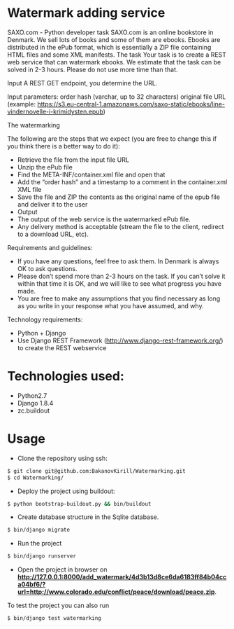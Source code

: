 # Watermark adding service
SAXO.com - Python developer task
SAXO.com is an online bookstore in Denmark. We sell lots of books and some of them are ebooks. Ebooks are distributed in the ePub format, which is essentially a ZIP file containing HTML files and some XML manifests.
The task
Your task is to create a REST web service that can watermark ebooks.
We estimate that the task can be solved in 2-3 hours. Please do not use more time than that.

Input
A REST GET endpoint, you determine the URL.

Input parameters:
order hash (varchar, up to 32 characters)
original file URL (example: https://s3.eu-central-1.amazonaws.com/saxo-static/ebooks/line-vindernovelle-i-krimidysten.epub)

The watermarking

The following are the steps that we expect (you are free to change this if you think there is a better way to do it):

  - Retrieve the file from the input file URL
  - Unzip the ePub file
  - Find the META-INF/container.xml file and open that
  - Add the “order hash” and a timestamp to a comment in the container.xml XML file
  - Save the file and ZIP the contents as the original name of the epub file and deliver it to the user
  - Output
  - The output of the web service is the watermarked ePub file.
  - Any delivery method is acceptable (stream the file to the client, redirect to a download URL, etc).

Requirements and guidelines:

  - If you have any questions, feel free to ask them. In Denmark is always OK to ask questions.
  - Please don’t spend more than 2-3 hours on the task. If you can’t solve it within that time it is OK, and we will like to see what progress you have made.
  - You are free to make any assumptions that you find necessary as long as you write in your response what you have assumed, and why.

Technology requirements:

  - Python + Django
  - Use Django REST Framework (http://www.django-rest-framework.org/) to create the REST webservice

# Technologies used:

  - Python2.7
  - Django 1.8.4
  - zc.buildout
  

# Usage

  - Clone the repository using ssh:

```sh
$ git clone git@github.com:BakanovKirill/Watermarking.git
$ cd Watermarking/
```
  - Deploy the project using buildout:

```sh
$ python bootstrap-buildout.py && bin/buildout
```
  - Create database structure in the Sqlite database.
```sh
$ bin/django migrate
```
  - Run the project
```sh
$ bin/django runserver
```
  - Open the project in browser on **http://127.0.0.1:8000/add_watermark/4d3b13d8ce6da6183ff84b04cca04bf6/?url=http://www.colorado.edu/conflict/peace/download/peace.zip**.

To test the project you can also run

```sh
$ bin/django test watermarking
```
